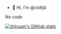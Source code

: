 - 👋 Hi, I’m @rzdtjb

No code 


[![zhiyuan's GitHub stats](https://github-readme-stats.vercel.app/api?username=rzdtjb)](https://github.com/anuraghazra/github-readme-stats)

<!---
rzdtjb/rzdtjb is a ✨ special ✨ repository because its `README.md` (this file) appears on your GitHub profile.
You can click the Preview link to take a look at your changes.
--->
